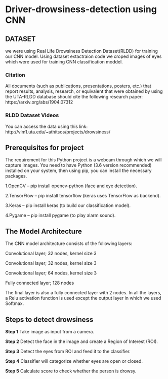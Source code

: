 # Driver-drowsiness-detection using CNN

<h2>DATASET</h2>
 we were using Real Life Drowsiness Detection Dataset(RLDD) for training our CNN model.
 Using dataset extactraion code we croped images of eyes which were used for training CNN classification moddel.
 <h3>Citation</h3>
All documents (such as publications, presentations, posters, etc.) that report results, analysis, research, or equivalent that were obtained by using the UTA-RLDD database should cite the following research paper:
https://arxiv.org/abs/1904.07312
<h3>RLDD Dataset Videos</h3>
You can access the data using this link:
<href>http://vlm1.uta.edu/~athitsos/projects/drowsiness/</href>

			       
<h2>Prerequisites for project</h2>
The requirement for this Python project is a webcam through which we will capture images. You need to have Python (3.6 version recommended) installed on your system, then using pip, you can install the necessary packages.
<p>1.OpenCV – pip install opencv-python (face and eye detection).</p>
<p>2.TensorFlow – pip install tensorflow (keras uses TensorFlow as backend).</p>
<p>3.Keras – pip install keras (to build our classification model).</p>
<p>4.Pygame – pip install pygame (to play alarm sound).</p>
<h2>The Model Architecture</h2>
The CNN model architecture consists of the following layers:

<p>Convolutional layer; 32 nodes, kernel size 3</p>
<p>Convolutional layer; 32 nodes, kernel size 3</p>
<p>Convolutional layer; 64 nodes, kernel size 3</p>
<p>Fully connected layer; 128 nodes</p>
The final layer is also a fully connected layer with 2 nodes. In all the layers, a Relu activation function is used except the output layer in which we used Softmax.

<h2>Steps to detect drowsiness</h2>
<p><b>Step 1</b> Take image as input from a camera.</p>
<p><b>Step 2</b> Detect the face in the image and create a Region of Interest (ROI).</p>
<p><b>Step 3</b>  Detect the eyes from ROI and feed it to the classifier.</p>
<p><b>Step 4</b>  Classifier will categorize whether eyes are open or closed.</p>
<p><b>Step 5</b>  Calculate score to check whether the person is drowsy.</p>




